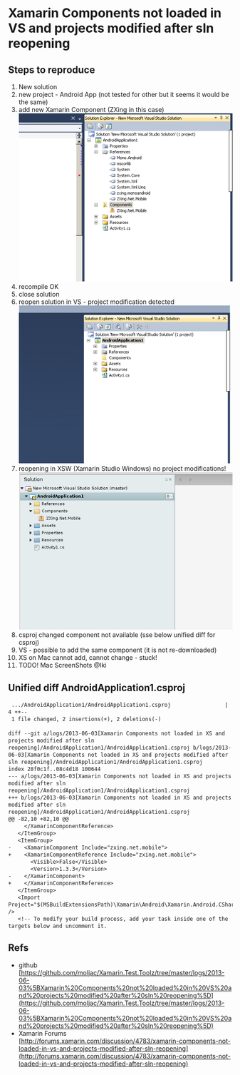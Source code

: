 # Xamarin Components not loaded in VS and projects modified after sln reopening #


## Steps to reproduce ##

1.	New solution
2.	new project - Android App (not tested for other but it seems it would be the same)    
3.	add new Xamarin Component (ZXing in this case)    
	![Component added in VS](./screenshots/xamarin-component-vs-added-CropperCapture[23].png)   
4.	recompile OK
5. 	close solution
6.	reopen solution in VS - project modification detected   
	![Project modification - reloading](./screenshots/xamarin-component-vs-not-available-CropperCapture[25].png)   
7.  reopening in XSW (Xamarin Studio Windows) no project modifications!   
	![Project modification - reloading](./screenshots/xamarin-component-xs-solution-reopened-CropperCapture[23].png)   
8.	csproj changed component not available (sse below unified diff for csproj)    
9.	VS - possible to add the same component (it is not re-downloaded)
10.	XS on Mac cannot add, cannot change - stuck!
11.	TODO! Mac ScreenShots @Iki

	


## Unified diff AndroidApplication1.csproj ##

	 .../AndroidApplication1/AndroidApplication1.csproj                 |    4 ++--
	 1 file changed, 2 insertions(+), 2 deletions(-)

	diff --git a/logs/2013-06-03[Xamarin Components not loaded in XS and projects modified after sln reopening]/AndroidApplication1/AndroidApplication1.csproj b/logs/2013-06-03[Xamarin Components not loaded in XS and projects modified after sln reopening]/AndroidApplication1/AndroidApplication1.csproj
	index 28f0c1f..08c4d18 100644
	--- a/logs/2013-06-03[Xamarin Components not loaded in XS and projects modified after sln reopening]/AndroidApplication1/AndroidApplication1.csproj	
	+++ b/logs/2013-06-03[Xamarin Components not loaded in XS and projects modified after sln reopening]/AndroidApplication1/AndroidApplication1.csproj	
	@@ -82,10 +82,10 @@
		 </XamarinComponentReference>
	   </ItemGroup>
	   <ItemGroup>
	-    <XamarinComponent Include="zxing.net.mobile">
	+    <XamarinComponentReference Include="zxing.net.mobile">
		   <Visible>False</Visible>
		   <Version>1.3.3</Version>
	-    </XamarinComponent>
	+    </XamarinComponentReference>
	   </ItemGroup>
	   <Import Project="$(MSBuildExtensionsPath)\Xamarin\Android\Xamarin.Android.CSharp.targets" />
	   <!-- To modify your build process, add your task inside one of the targets below and uncomment it. 


## Refs ## 

* 	github	
	[https://github.com/moljac/Xamarin.Test.Toolz/tree/master/logs/2013-06-03%5BXamarin%20Components%20not%20loaded%20in%20VS%20and%20projects%20modified%20after%20sln%20reopening%5D](https://github.com/moljac/Xamarin.Test.Toolz/tree/master/logs/2013-06-03%5BXamarin%20Components%20not%20loaded%20in%20VS%20and%20projects%20modified%20after%20sln%20reopening%5D)
* 	Xamarin Forums   
	[http://forums.xamarin.com/discussion/4783/xamarin-components-not-loaded-in-vs-and-projects-modified-after-sln-reopening](http://forums.xamarin.com/discussion/4783/xamarin-components-not-loaded-in-vs-and-projects-modified-after-sln-reopening)
